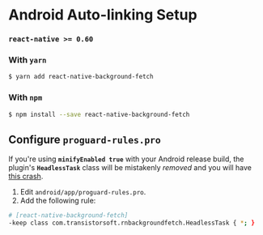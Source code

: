 # Android Auto-linking Setup

### `react-native >= 0.60`

### With `yarn`

```bash
$ yarn add react-native-background-fetch
```

### With `npm`
```bash
$ npm install --save react-native-background-fetch
```

## Configure __`proguard-rules.pro`__

If you're using __`minifyEnabled true`__ with your Android release build, the plugin's __`HeadlessTask`__ class will be mistakenly *removed* and you will have [this crash](https://github.com/transistorsoft/react-native-background-fetch/issues/261).

1.  Edit `android/app/proguard-rules.pro`.
2.  Add the following rule:

```bash
# [react-native-background-fetch]
-keep class com.transistorsoft.rnbackgroundfetch.HeadlessTask { *; }
```

